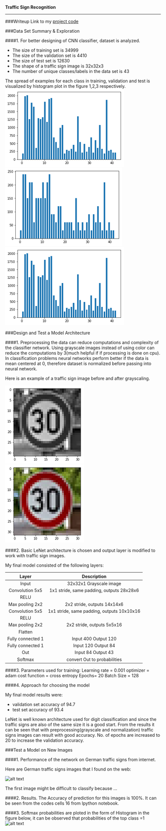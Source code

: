 **Traffic Sign Recognition**

[//]: # (Image References)

[image1]: ./output/hist_train.jpg "Visualization Training"
[image2]: ./output/hist_valid.jpg "Visualization Validation"
[image3]: ./output/hist_test.jpg "Visualization Test"

[image4]: ./output/30_1.jpg "Grayscaling"
[image5]: ./output/30g.jpg "Original"
[image6]: ./output/my_img.png "Images from Internet"
[image7]: ./output/myimg.png "Results"


---
###Writeup
Link to my  [project code](https://github.com/chaitanyar56/CarND-Traffic-Sign-Classifier-Project/blob/master/Traffic_Sign_Classifier.ipynb)

###Data Set Summary & Exploration

####1. For better designing of CNN classifier, dataset is analyzed.
* The size of training set is 34999
* The size of the validation set is 4410
* The size of test set is 12630
* The shape of a traffic sign image is 32x32x3
* The number of unique classes/labels in the data set is 43

The spread of examples for each class in training, validation and test is visualized by histogram plot in the figure 1,2,3 respectively.
![alt text][image1]
![alt text][image2]
![alt text][image3]



###Design and Test a Model Architecture

####1. Preprocessing the data can reduce computations and complexity of the classifier network. Using grayscale images instead of using color can reduce the computations by 3(much helpful if if processing is done on cpu). In classification problems neural networks perform better if the data is mean centered at 0, therefore dataset is normalized before passing into neural network.

Here is an example of a traffic sign image before and after grayscaling.

![alt text][image5]
![alt text][image4]


####2. Basic LeNet architecture is chosen and output layer is modified to work with traffic sign images.

My final model consisted of the following layers:

| Layer         		|     Description	        					|
|:---------------------:|:---------------------------------------------:|
| Input         		| 32x32x1 Grayscale image   							|
| Convolution 5x5     	| 1x1 stride, same padding, outputs 28x28x6 	|
| RELU					|												|
| Max pooling	   2x2   	| 2x2 stride,  outputs 14x14x6 				|
| Convolution 5x5     	| 1x1 stride, same padding, outputs 10x10x16 	|
| RELU					|												|
| Max pooling	    2x2  	| 2x2 stride,  outputs 5x5x16 				|
|	Flatten					|												|
| Fully connected	1	| Input 400  Output 120     									|
| Fully connected	1	| Input 120  Output 84     									|
| Out		| Input 84  Output 43     									|
| Softmax				|    convert Out to probabilities     									|


####3. Parameters used for training:
Learning rate = 0.001
optimizer = adam
cost function = cross entropy
Epochs= 20
Batch Size = 128

####4. Approach for choosing the model

My final model results were:
* validation set accuracy of 94.7
* test set accuracy of 93.4

LeNet is well known architecture used for digit classification and since the traffic signs are also of the same size it is a good start. From the results it can be seen that with preprocessing(grayscale and normalization) traffic signs images can result with good accuracy. No. of epochs are increased to 20 to increase the validation accuracy.

###Test a Model on New Images

####1. Performance of the network on German traffic signs from internet.

Here are  German traffic signs images  that I found on the web:

![alt text][image6]

The first image might be difficult to classify because ...

####2. Results.
The Accuracy of prediction for this images is 100%. It can be seen from the codes cells 16 from Ipython notebook.

####3. Softmax probabilities are ploted in the form of Histogram in the figure below, it can be observed that probabilities of the top class =1
![alt text][image6]

